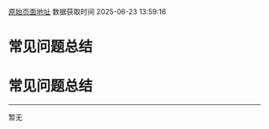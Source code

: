 [原始页面地址](https://docs.ekuaibao.com/docs/open-api/dimensions/question-answer)
数据获取时间 2025-06-23 13:59:16

# 常见问题总结

# 常见问题总结  
  
* * *

暂无
